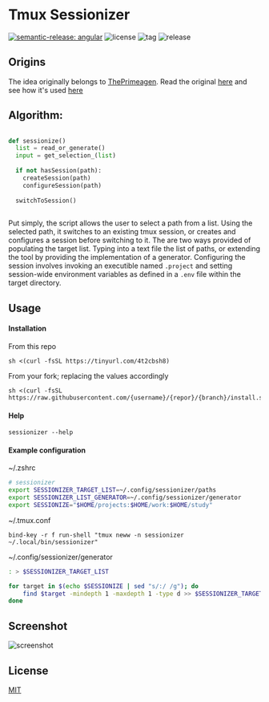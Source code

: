 
# Tmux Sessionizer

[![semantic-release: angular](https://img.shields.io/badge/semantic--release-angular-e10079?logo=semantic-release)](https://github.com/semantic-release/semantic-release)
![license](https://img.shields.io/github/license/augustinesaidimu/sessionizer)
![tag](https://img.shields.io/github/v/tag/augustinesaidimu/sessionizer?sort=semver)
![release](https://img.shields.io/github/workflow/status/augustinesaidimu/sessionizer/Release)

## Origins

The idea originally belongs to [ThePrimeagen](https://github.com/ThePrimeagen).
Read the original [here](https://github.com/ThePrimeagen/.dotfiles/blob/5cd09f06d6683b91c26822a73b40e3d7fb9af57a/bin/.local/bin/tmux-sessionizer) and see how it's used [here](https://github.com/ThePrimeagen/.dotfiles/blob/5cd09f06d6683b91c26822a73b40e3d7fb9af57a/tmux/.tmux.conf#L25)

## Algorithm:
```python

def sessionize()
  list = read_or_generate()
  input = get_selection_(list)
  
  if not hasSession(path):
    createSession(path)
    configureSession(path)
  
  switchToSession()
 
```

Put simply, the script allows the user to select a path from a list.
Using the selected path, it switches to an existing tmux session, or
creates and configures a session before switching to it. The are two ways
provided of populating the target list. Typing into a text file the list
of paths, or extending the tool by providing the implementation of
a generator. Configuring the session involves invoking an executible named
``.project`` and setting session-wide environment variables as defined in
a ``.env`` file within the target directory.

## Usage

#### Installation
From this repo
```
sh <(curl -fsSL https://tinyurl.com/4t2cbsh8)
```

From your fork; replacing the values accordingly
```
sh <(curl -fsSL https://raw.githubusercontent.com/{username}/{repor}/{branch}/install.sh)
```

#### Help
```
sessionizer --help
```

#### Example configuration
~/.zshrc
``` zsh
# sessionizer
export SESSIONIZER_TARGET_LIST=~/.config/sessionizer/paths
export SESSIONIZER_LIST_GENERATOR=~/.config/sessionizer/generator
export SESSIONIZE="$HOME/projects:$HOME/work:$HOME/study"
```

~/.tmux.conf
```tmux
bind-key -r f run-shell "tmux neww -n sessionizer ~/.local/bin/sessionizer"
```

~/.config/sessionizer/generator
```sh
: > $SESSIONIZER_TARGET_LIST

for target in $(echo $SESSIONIZE | sed "s/:/ /g"); do
    find $target -mindepth 1 -maxdepth 1 -type d >> $SESSIONIZER_TARGET_LIST
done
```

## Screenshot
![screenshot](https://github.com/augustinesaidimu/sessionizer/blob/main/screenshot.png?raw=true)

## License
[MIT](https://choosealicense.com/licenses/mit/)
